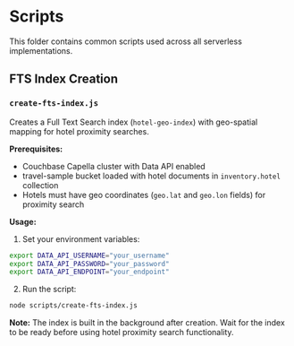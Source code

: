 # Scripts

This folder contains common scripts used across all serverless implementations.

## FTS Index Creation

### `create-fts-index.js`

Creates a Full Text Search index (`hotel-geo-index`) with geo-spatial mapping for hotel proximity searches.

**Prerequisites:**
- Couchbase Capella cluster with Data API enabled
- travel-sample bucket loaded with hotel documents in `inventory.hotel` collection
- Hotels must have geo coordinates (`geo.lat` and `geo.lon` fields) for proximity search

**Usage:**

1. Set your environment variables:
```bash
export DATA_API_USERNAME="your_username"
export DATA_API_PASSWORD="your_password"
export DATA_API_ENDPOINT="your_endpoint"
```

2. Run the script:
```bash
node scripts/create-fts-index.js
```

**Note:** The index is built in the background after creation. Wait for the index to be ready before using hotel proximity search functionality. 